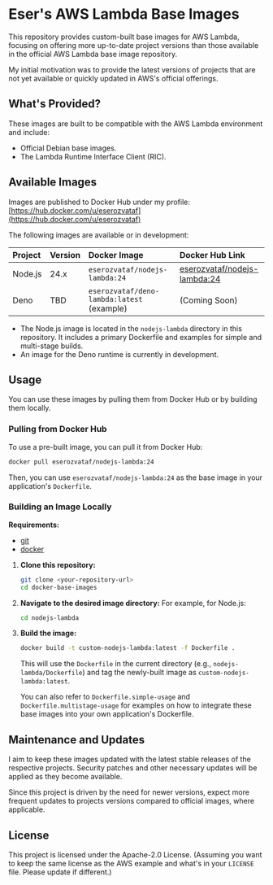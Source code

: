 # Eser's AWS Lambda Base Images

This repository provides custom-built base images for AWS Lambda, focusing on offering more up-to-date project versions than those available in the official AWS Lambda base image repository.

My initial motivation was to provide the latest versions of projects that are not yet available or quickly updated in AWS's official offerings.

## What's Provided?

These images are built to be compatible with the AWS Lambda environment and include:

*   Official Debian base images.
*   The Lambda Runtime Interface Client (RIC).

## Available Images

Images are published to Docker Hub under my profile: [https://hub.docker.com/u/eserozvataf](https://hub.docker.com/u/eserozvataf)

The following images are available or in development:

| Project   | Version | Docker Image                 | Docker Hub Link                                                                    |
| :-------- | :------ | :--------------------------- | :--------------------------------------------------------------------------------- |
| Node.js   | 24.x    | `eserozvataf/nodejs-lambda:24` | [eserozvataf/nodejs-lambda:24](https://hub.docker.com/layers/eserozvataf/nodejs-lambda/24) |
| Deno      | TBD     | `eserozvataf/deno-lambda:latest` (example) | (Coming Soon)                                                                      |

*   The Node.js image is located in the `nodejs-lambda` directory in this repository. It includes a primary Dockerfile and examples for simple and multi-stage builds.
*   An image for the Deno runtime is currently in development.

## Usage

You can use these images by pulling them from Docker Hub or by building them locally.

### Pulling from Docker Hub

To use a pre-built image, you can pull it from Docker Hub:

```bash
docker pull eserozvataf/nodejs-lambda:24
```

Then, you can use `eserozvataf/nodejs-lambda:24` as the base image in your application's `Dockerfile`.

### Building an Image Locally

**Requirements:**

*   [git](https://git-scm.com/downloads)
*   [docker](https://docs.docker.com/get-docker/)

1.  **Clone this repository:**
    ```bash
    git clone <your-repository-url>
    cd docker-base-images
    ```

2.  **Navigate to the desired image directory:**
    For example, for Node.js:
    ```bash
    cd nodejs-lambda
    ```

3.  **Build the image:**
    ```bash
    docker build -t custom-nodejs-lambda:latest -f Dockerfile .
    ```
    This will use the `Dockerfile` in the current directory (e.g., `nodejs-lambda/Dockerfile`) and tag the newly-built image as `custom-nodejs-lambda:latest`.

    You can also refer to `Dockerfile.simple-usage` and `Dockerfile.multistage-usage` for examples on how to integrate these base images into your own application's Dockerfile.

## Maintenance and Updates

I aim to keep these images updated with the latest stable releases of the respective projects. Security patches and other necessary updates will be applied as they become available.

Since this project is driven by the need for newer versions, expect more frequent updates to projects versions compared to official images, where applicable.

## License

This project is licensed under the Apache-2.0 License. (Assuming you want to keep the same license as the AWS example and what's in your `LICENSE` file. Please update if different.)
